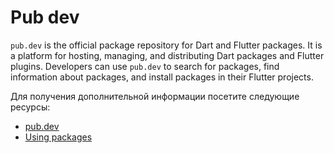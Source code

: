 # Pub dev

`pub.dev` is the official package repository for Dart and Flutter packages. It is a platform for hosting, managing, and distributing Dart packages and Flutter plugins. Developers can use `pub.dev` to search for packages, find information about packages, and install packages in their Flutter projects.

Для получения дополнительной информации посетите следующие ресурсы:

- [pub.dev](https://pub.dev/)
- [Using packages](https://docs.flutter.dev/development/packages-and-plugins/using-packages)
